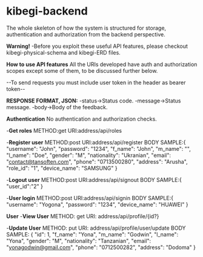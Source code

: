 # kibegi-backend
The whole skeleton of how the system is structured for storage, authentication and authorization from the backend perspective.

**Warning!**
-Before you exploit these useful API features, please checkout kibegi-physical-schema and kibegi-ERD files. 

**How to use  API features**
All the URIs developed have auth and authorization scopes except some of them, to be discussed further below.

--To send requests you must include user token in the header as bearer token--

**RESPONSE FORMAT, JSON:**
-status->Status code.
-message->Status message.
-body->Body of the feedback.

**Authentication**
No authentication and authorization checks.

-**Get roles**
METHOD:get
URI:address/api/roles

-**Register user**
METHOD:post
URI:address/api/register
BODY SAMPLE:{
    "username": "John",
    "password": "1234",
    "f_name": "John",
    "m_name": "",
    "l_name": "Doe",
    "gender": "M",
    "nationality": "Ukranian",
    "email": "contact@tansoften.com",
    "phone": "0713500280",
    "address": "Arusha",
    "role_id": "1",
    "device_name": "SAMSUNG"
}

-**Logout user**
METHOD:post
URI:address/api/signout
BODY SAMPLE:{
    "user_id":"2"
}

-**User login**
METHOD:post
URI:address/api/signin
BODY SAMPLE:{
    "username": "Yogona",
    "password": "1234",
    "device_name": "HUAWEI"
}

**User**
-**View User**
METHOD: get
URI: address/api/profile/{id?}

-**Update User**
METHOD: put
URI: address/api/profile/user/update
BODY SAMPLE: {
    "id": 1,
    "f_name": "Yona",
    "m_name": "Godwin",
    "l_name": "Yona",
    "gender": "M",
    "nationality": "Tanzanian",
    "email": "yonagodwin@gmail.com",
    "phone": "0712500282",
    "address": "Dodoma"
}
